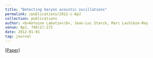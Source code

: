 ```yaml
---
title: "Detecting baryon acoustic oscillations"
permalink: /publications/2012-c-ApJ
collection: publications
author: <b>Antoine Labatie</b>, Jean-Luc Starck, Marc Lachièze-Rey
venue: ApJ, 746(2):172
date: 2012-01-01
tag: journal
---
```


[[Paper](http://iopscience.iop.org/article/10.1088/0004-637X/746/2/172/pdf)]
<br>
<br>
